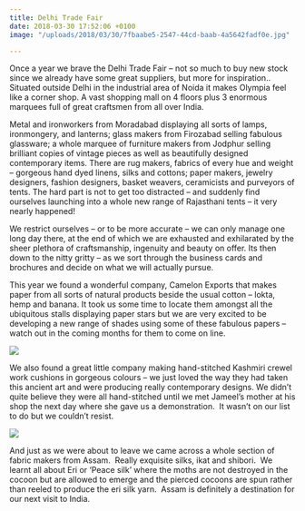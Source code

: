 ```yaml
---
title: Delhi Trade Fair
date: 2018-03-30 17:52:06 +0100
image: "/uploads/2018/03/30/7fbaabe5-2547-44cd-baab-4a5642fadf0e.jpg"

---
```

Once a year we brave the Delhi Trade Fair – not so much to buy new stock since we already have some great suppliers, but more for inspiration..  Situated outside Delhi in the industrial area of Noida it makes Olympia feel like a corner shop.  A vast shopping mall on 4 floors plus 3 enormous marquees full of great craftsmen from all over India.

Metal  and ironworkers from Moradabad displaying all sorts of lamps, ironmongery, and lanterns; glass makers from Firozabad selling fabulous glassware; a whole marquee of furniture makers from Jodphur selling brilliant copies of vintage pieces as well as beautifully designed contemporary items.   There are rug makers, fabrics of every hue and weight – gorgeous hand dyed linens, silks and cottons; paper makers, jewelry designers, fashion designers, basket weavers, ceramicists and purveyors of tents.  The hard part is not to get too distracted – and suddenly find ourselves launching into a whole new range of Rajasthani tents – it very nearly happened!

We restrict ourselves – or to be more accurate – we can only manage one long day there, at the end of which we are exhausted and exhilarated by the sheer plethora of craftsmanship, ingenuity and beauty on offer.  Its then down to the nitty gritty – as we sort through the business cards and brochures and decide on what we will actually pursue.

This year we found a wonderful  company,  Camelon Exports that makes paper from all sorts of natural products beside the usual cotton – lokta, hemp and banana.   It took us some time to locate them amongst all the ubiquitous stalls displaying paper stars but  we are very excited to be developing a new range of shades using some of these fabulous papers – watch out in the coming months for them to come on line.

![](/uploads/2018/03/30/IMG_5144.JPG)

We also found a great little company making hand-stitched Kashmiri crewel work cushions in gorgeous colours – we just loved the way they had taken this ancient art and were producing really contemporary designs. We didn’t quite believe they were all hand-stitched until we met Jameel’s mother at his shop the next day where she gave us a demonstration.  It wasn’t on our list to do but we couldn’t resist. 

![](/uploads/2018/03/30/IMG_5032.JPG)

And just as we were about to leave we came across a whole section of fabric makers from Assam.  Really exquisite silks, ikat and shibori.  We learnt all about Eri or ‘Peace silk’ where the moths are not destroyed in the cocoon but are allowed to emerge and the pierced cocoons are spun rather than reeled to produce the eri silk yarn.  Assam is definitely a destination for our next visit to India.